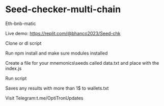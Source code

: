 # Seed-checker-multi-chain
Eth-bnb-matic

Live demo:  https://replit.com/@bhanco2023/Seed-chk

Clone or dl script

Run npm install and make sure modules installed

Create a file for your mnemonics\seeds called data.txt and place with the index.js

Run script

Saves any results with more than 1$ to wallets.txt

Visit Telegram:t.me/OptiTronUpdates
